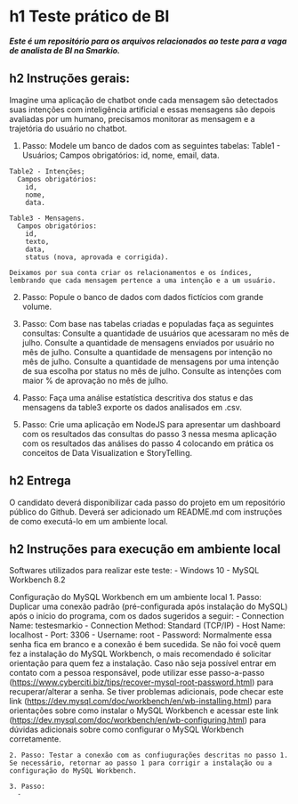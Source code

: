 # h1 Teste prático de BI
**_Este é um repositório para os arquivos relacionados ao teste para a vaga de analista de BI na Smarkio._**

## h2 Instruções gerais:

  Imagine uma aplicação de chatbot onde cada mensagem são detectados suas intenções com inteligência artificial e essas mensagens são depois avaliadas por um humano, precisamos monitorar as mensagem e a trajetória do usuário no chatbot.


  1. Passo: Modele um banco de dados com as seguintes tabelas:
    Table1 - Usuários;
      Campos obrigatórios:
        id,
        nome,
        email,
        data.

    Table2 - Intenções;
      Campos obrigatórios:
        id,
        nome,
        data.

    Table3 - Mensagens.
      Campos obrigatórios:
        id,
        texto,
        data,
        status (nova, aprovada e corrigida).

    Deixamos por sua conta criar os relacionamentos e os índices, lembrando que cada mensagem pertence a uma intenção e a um usuário.

  2. Passo: Popule o banco de dados com dados fictícios com grande volume.

  3. Passo: Com base nas tabelas criadas e populadas faça as seguintes consultas:
      Consulte a quantidade de usuários que acessaram no mês de julho.
      Consulte a quantidade de mensagens enviados por usuário no mês de julho.
      Consulte a quantidade de mensagens por intenção no mês de julho.
      Consulte a quantidade de mensagens por uma intenção de sua escolha por status no mês de julho.
      Consulte as intenções com maior % de aprovação no mês de julho. 

  4. Passo: Faça uma análise estatística descritiva dos status e das mensagens da table3 exporte os dados analisados em .csv.

  5. Passo: Crie uma aplicação em NodeJS para apresentar um dashboard com os resultados das consultas do passo 3 nessa mesma aplicação com os resultados das análises do passo 4 colocando em prática os conceitos de Data Visualization e StoryTelling.

## h2 Entrega
  O candidato deverá disponibilizar cada passo do projeto em um repositório público do Github. Deverá ser adicionado um README.md com instruções de como executá-lo em um ambiente local.

## h2 Instruções para execução em ambiente local

  Softwares utilizados para realizar este teste: 
    - Windows 10
    - MySQL Workbench 8.2
  
  Configuração do MySQL Workbench em um ambiente local
    1. Passo: Duplicar uma conexão padrão (pré-configurada após instalação do MySQL) após o início do programa, com os dados sugeridos a seguir:
      - Connection Name: testesmarkio
      - Connection Method: Standard (TCP/IP)
      - Host Name: localhost
      - Port: 3306
      - Username: root
      - Password: Normalmente essa senha fica em branco e a conexão é bem sucedida. Se não foi você quem fez a instalação do MySQL Workbench, o mais recomendado é solicitar orientação para quem fez a instalação. Caso não seja possível entrar em contato com a pessoa responsável, pode utilizar esse passo-a-passo (https://www.cyberciti.biz/tips/recover-mysql-root-password.html) para recuperar/alterar a senha. Se tiver problemas adicionais, pode checar este link (https://dev.mysql.com/doc/workbench/en/wb-installing.html) para orientações sobre como instalar o MySQL Workbench e acessar este link (https://dev.mysql.com/doc/workbench/en/wb-configuring.html) para dúvidas adicionais sobre como configurar o MySQL Workbench corretamente.
      
    2. Passo: Testar a conexão com as confiugurações descritas no passo 1. Se necessário, retornar ao passo 1 para corrigir a instalação ou a configuração do MySQL Workbench.
      
    3. Passo: 
      - 
 


